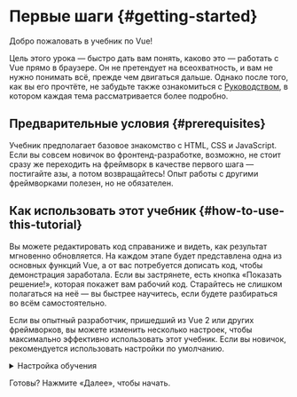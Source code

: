 # Первые шаги {#getting-started}

Добро пожаловать в учебник по Vue!

Цель этого урока — быстро дать вам понять, каково это — работать с Vue прямо в браузере. Он не претендует на всеохватность, и вам не нужно понимать всё, прежде чем двигаться дальше. Однако после того, как вы его прочтёте, не забудьте также ознакомиться с <a target="_blank" href="/guide/introduction.html">Руководством</a>, в котором каждая тема рассматривается более подробно.

## Предварительные условия {#prerequisites}

Учебник предполагает базовое знакомство с HTML, CSS и JavaScript. Если вы совсем новичок во фронтенд-разработке, возможно, не стоит сразу же переходить на фреймворк в качестве первого шага — постигайте азы, а потом возвращайтесь! Опыт работы с другими фреймворками полезен, но не обязателен.

## Как использовать этот учебник {#how-to-use-this-tutorial}

Вы можете редактировать код <span class="wide">справа</span><span class="narrow">ниже</span> и видеть, как результат мгновенно обновляется. На каждом этапе будет представлена одна из основных функций Vue, а от вас потребуется дописать код, чтобы демонстрация заработала. Если вы застрянете, есть кнопка «Показать решение!», которая покажет вам рабочий код. Старайтесь не слишком полагаться на неё — вы быстрее научитесь, если будете разбираться во всём самостоятельно.

Если вы опытный разработчик, пришедший из Vue 2 или других фреймворков, вы можете изменить несколько настроек, чтобы максимально эффективно использовать этот учебник. Если вы новичок, рекомендуется использовать настройки по умолчанию.

<details>
<summary>Настройка обучения</summary>

- Vue предлагает два стиля API: Options API и Composition API. Этот учебник рассчитан на оба варианта — вы можете выбрать предпочтительный стиль с помощью переключателей в блоке **Стиль API** в верхней части страницы. <a target="_blank" href="/guide/introduction.html#api-styles">Узнайте больше о стилях API</a>.

- Вы также можете переключаться между SFC-режимом и HTML-режимом. В первом случае будут отображаться примеры кода в <a target="_blank" href="/guide/introduction.html#single-file-components">формате однофайлового компонента</a> (SFC — Single-File Component), который применяется большинством разработчиков при работе с Vue с использованием системы сборки. HTML-режим отображает примеры кода с использованием Vue без системы сборки.

<div class="html">

:::tip Совет
Если вы собираетесь использовать HTML-режим без этапа сборки в своих приложениях, убедитесь, что вы либо изменили импорт на:

```js
import { ... } from 'vue/dist/vue.esm-bundler.js'
```

внутри ваших скриптов, либо настроили ваш инструмент сборки на соответствующее разрешение `vue`. Образец конфигурации для [Vite](https://dragomano.github.io/vite-docs/):

```js [vite.config.js]
export default {
  resolve: {
    alias: {
      vue: 'vue/dist/vue.esm-bundler.js'
    }
  }
}
```

Дополнительную информацию см. в соответствующем [разделе руководства по инструментарию](/guide/scaling-up/tooling.html#note-on-in-browser-template-compilation).
:::

</div>

</details>

Готовы? Нажмите «Далее», чтобы начать.
